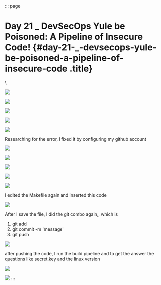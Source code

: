 ::: page
# Day 21 \_ DevSecOps Yule be Poisoned: A Pipeline of Insecure Code! {#day-21-_-devsecops-yule-be-poisoned-a-pipeline-of-insecure-code .title}

\

![](images/13-1.png)

![](images/13-2.png)

![](images/13-3.png)

![](images/13-4.png)

![](images/13-5.png)

Researching for the error, I fixed it by configuring my github account

![](images/13-6.png)

![](images/13-7.png)

![](images/13-8.png)

![](images/13-9.png)

![](images/13-10.png)

I edited the Makefile again and inserted this code

![](images/13-11.png)

After I save the file, I did the git combo again,, which is

1.  git add
2.  git commit -m 'message'
3.  git push

![](images/13-12.png)

after pushing the code, I run the build pipeline and to get the answer
the questions like secret.key and the linux version

![](images/13-13.png)

![](images/13-14.png)
:::

